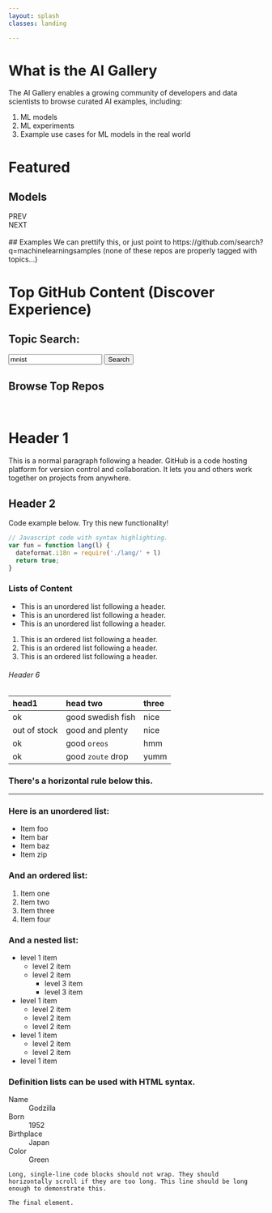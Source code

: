 ```yaml
---
layout: splash
classes: landing

---
```

<link rel="stylesheet" type="text/css" href="_includes/content-scroller.css"/>

# What is the AI Gallery
The AI Gallery enables a growing community of developers and data scientists to browse curated AI examples, including:
1. ML models 
2. ML experiments
3. Example use cases for ML models in the real world

# Featured 

## Models
<div id="slides">
    <div class="github-card images" data-width="32%" data-github="onnx/models" data-height="" data-theme="medium"></div>
    <div class="github-card images" data-width="32%" data-github="onnx/models" data-height="" data-theme="medium"></div>
    <div class="github-card images" data-width="32%" data-github="onnx/models" data-height="" data-theme="medium"></div>
    <div class="github-card images" data-width="32%" data-github="onnx/models" data-height="" data-theme="medium"></div>
    <div class="github-card images" data-width="32%" data-github="onnx/models" data-height="" data-theme="medium"></div>
    <div class="github-card images" data-width="32%" data-github="onnx/models" data-height="" data-theme="medium"></div>
</div>
<div id="prev">PREV</div>
<div id="next">NEXT</div>

<br/>
## Examples
We can prettify this, or just point to https://github.com/search?q=machinelearningsamples (none of these repos are properly tagged with topics...)

# Top GitHub Content (Discover Experience)
## Topic Search: 
<input type='text' id='keyword' name='keyword' value='mnist'>
<input type="button" id="btnSearch" value="Search"/>
<div class="github-widget" data-type="search" width="100%" backgroundColor="red"></div>

## Browse Top Repos
<div id="browse_content">
    <div class="browse_result" style="display:inline-block; width:200; vertical-align: top">
        <div class="github-widget" data-type="browse" data-browseTopic="onnx"></div>
    </div>
    <div class="browse_result" style="display:inline-block; width:200; vertical-align: top">
        <div class="github-widget" data-type="browse" data-browseTopic="tensorflow"></div>
    </div>
</div>

<script src="./dist/bundle.js"></script>

# Header 1

This is a normal paragraph following a header. GitHub is a code hosting platform for version control and collaboration. It lets you and others work together on projects from anywhere.

## Header 2

Code example below. Try this new functionality!

```js
// Javascript code with syntax highlighting.
var fun = function lang(l) {
  dateformat.i18n = require('./lang/' + l)
  return true;
}
```

### Lists of Content

*   This is an unordered list following a header.
*   This is an unordered list following a header.
*   This is an unordered list following a header.

1.  This is an ordered list following a header.
2.  This is an ordered list following a header.
3.  This is an ordered list following a header.

###### Header 6

| head1        | head two          | three |
|:-------------|:------------------|:------|
| ok           | good swedish fish | nice  |
| out of stock | good and plenty   | nice  |
| ok           | good `oreos`      | hmm   |
| ok           | good `zoute` drop | yumm  |

### There's a horizontal rule below this.

* * *

### Here is an unordered list:

*   Item foo
*   Item bar
*   Item baz
*   Item zip

### And an ordered list:

1.  Item one
1.  Item two
1.  Item three
1.  Item four

### And a nested list:

- level 1 item
  - level 2 item
  - level 2 item
    - level 3 item
    - level 3 item
- level 1 item
  - level 2 item
  - level 2 item
  - level 2 item
- level 1 item
  - level 2 item
  - level 2 item
- level 1 item

### Definition lists can be used with HTML syntax.

<dl>
<dt>Name</dt>
<dd>Godzilla</dd>
<dt>Born</dt>
<dd>1952</dd>
<dt>Birthplace</dt>
<dd>Japan</dd>
<dt>Color</dt>
<dd>Green</dd>
</dl>

```
Long, single-line code blocks should not wrap. They should horizontally scroll if they are too long. This line should be long enough to demonstrate this.
```

```
The final element.
```


<script src="//cdn.jsdelivr.net/github-cards/latest/widget.js"></script>
<script src="https://ajax.googleapis.com/ajax/libs/jquery/3.3.1/jquery.min.js"></script>
<script type="text/javascript" src="_includes/content-scroller.js"></script>